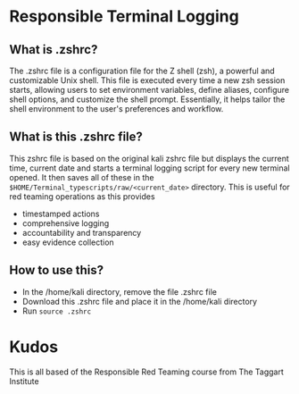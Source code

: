 # Responsible Terminal Logging

## What is .zshrc?

The .zshrc file is a configuration file for the Z shell (zsh), a powerful and customizable Unix shell. This file is executed every time a new zsh session starts, allowing users to set environment variables, define aliases, configure shell options, and customize the shell prompt. Essentially, it helps tailor the shell environment to the user's preferences and workflow.

## What is this .zshrc file?

This zshrc file is based on the original kali zshrc file but displays the current time, current date and starts a terminal logging script for every new terminal opened. It then saves all of these in the `$HOME/Terminal_typescripts/raw/<current_date>` directory. This is useful for red teaming operations as this provides
- timestamped actions
- comprehensive logging
- accountability and transparency
- easy evidence collection

## How to use this?
- In the /home/kali directory, remove the file .zshrc file
- Download this .zshrc file and place it in the /home/kali directory
- Run `source .zshrc`

# Kudos 
This is all based of the Responsible Red Teaming course from The Taggart Institute
